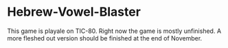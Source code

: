 # Hebrew-Vowel-Blaster

This game is playale on TIC-80. Right now the game is mostly unfinished. A more fleshed out version should be finished at the end of November. 
